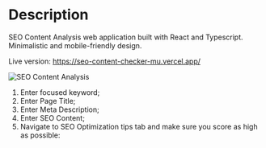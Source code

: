 # Description

SEO Content Analysis web application built with React and Typescript.
Minimalistic and mobile-friendly design.

Live version: https://seo-content-checker-mu.vercel.app/

![SEO Content Analysis](https://img001.prntscr.com/file/img001/AIQ0jJ4-RHmCooNhxo66VA.png)

1. Enter focused keyword;
2. Enter Page Title;
3. Enter Meta Description;
4. Enter SEO Content;
5. Navigate to SEO Optimization tips tab and make sure you score as high as possible:
